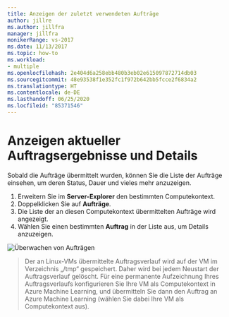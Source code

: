 ```yaml
---
title: Anzeigen der zuletzt verwendeten Aufträge
author: jillre
ms.author: jillfra
manager: jillfra
monikerRange: vs-2017
ms.date: 11/13/2017
ms.topic: how-to
ms.workload:
- multiple
ms.openlocfilehash: 2e404d6a258ebb480b3eb02e615097872714db03
ms.sourcegitcommit: 48e93538f1e352fc1f972b642bb5fcce2f6834a2
ms.translationtype: HT
ms.contentlocale: de-DE
ms.lasthandoff: 06/25/2020
ms.locfileid: "85371546"
---
```

# <a name="view-recent-job-performance-and-details"></a>Anzeigen aktueller Auftragsergebnisse und Details

Sobald die Aufträge übermittelt wurden, können Sie die Liste der Aufträge einsehen, um deren Status, Dauer und vieles mehr anzuzeigen.

1. Erweitern Sie im **Server-Explorer** den bestimmten Computekontext.
2. Doppelklicken Sie auf **Aufträge**.
3. Die Liste der an diesen Computekontext übermittelten Aufträge wird angezeigt.
4. Wählen Sie einen bestimmten **Auftrag** in der Liste aus, um Details anzuzeigen.

![Überwachen von Aufträgen](media/job-details/monitor-jobs.png)

> Der an Linux-VMs übermittelte Auftragsverlauf wird auf der VM im Verzeichnis „/tmp“ gespeichert. Daher wird bei jedem Neustart der Auftragsverlauf gelöscht. Für eine permanente Aufzeichnung Ihres Auftragsverlaufs konfigurieren Sie Ihre VM als Computekontext in Azure Machine Learning, und übermitteln Sie dann den Auftrag an Azure Machine Learning (wählen Sie dabei Ihre VM als Computekontext aus).

